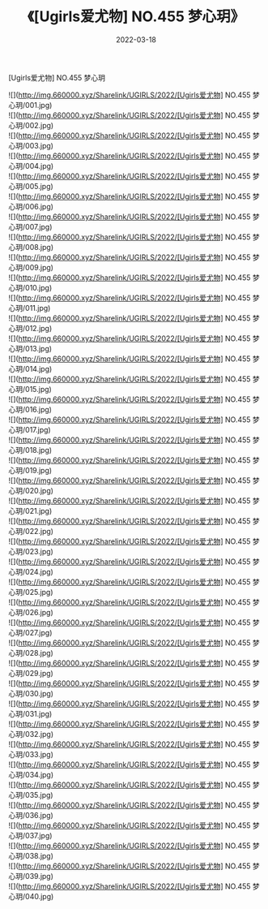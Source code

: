 ﻿---
layout: post
title:  《[Ugirls爱尤物] NO.455 梦心玥》
date:   2022-03-18
img: http://img.660000.xyz/Sharelink/UGIRLS/2022/[Ugirls爱尤物] NO.455 梦心玥/000.jpg
categories: [美女, 清纯, 唯美]
---

[Ugirls爱尤物] NO.455 梦心玥

 ![](http://img.660000.xyz/Sharelink/UGIRLS/2022/[Ugirls爱尤物] NO.455 梦心玥/001.jpg) <br>![](http://img.660000.xyz/Sharelink/UGIRLS/2022/[Ugirls爱尤物] NO.455 梦心玥/002.jpg) <br>![](http://img.660000.xyz/Sharelink/UGIRLS/2022/[Ugirls爱尤物] NO.455 梦心玥/003.jpg) <br>![](http://img.660000.xyz/Sharelink/UGIRLS/2022/[Ugirls爱尤物] NO.455 梦心玥/004.jpg) <br>![](http://img.660000.xyz/Sharelink/UGIRLS/2022/[Ugirls爱尤物] NO.455 梦心玥/005.jpg) <br>![](http://img.660000.xyz/Sharelink/UGIRLS/2022/[Ugirls爱尤物] NO.455 梦心玥/006.jpg) <br>![](http://img.660000.xyz/Sharelink/UGIRLS/2022/[Ugirls爱尤物] NO.455 梦心玥/007.jpg) <br>![](http://img.660000.xyz/Sharelink/UGIRLS/2022/[Ugirls爱尤物] NO.455 梦心玥/008.jpg) <br>![](http://img.660000.xyz/Sharelink/UGIRLS/2022/[Ugirls爱尤物] NO.455 梦心玥/009.jpg) <br>![](http://img.660000.xyz/Sharelink/UGIRLS/2022/[Ugirls爱尤物] NO.455 梦心玥/010.jpg) <br>![](http://img.660000.xyz/Sharelink/UGIRLS/2022/[Ugirls爱尤物] NO.455 梦心玥/011.jpg) <br>![](http://img.660000.xyz/Sharelink/UGIRLS/2022/[Ugirls爱尤物] NO.455 梦心玥/012.jpg) <br>![](http://img.660000.xyz/Sharelink/UGIRLS/2022/[Ugirls爱尤物] NO.455 梦心玥/013.jpg) <br>![](http://img.660000.xyz/Sharelink/UGIRLS/2022/[Ugirls爱尤物] NO.455 梦心玥/014.jpg) <br>![](http://img.660000.xyz/Sharelink/UGIRLS/2022/[Ugirls爱尤物] NO.455 梦心玥/015.jpg) <br>![](http://img.660000.xyz/Sharelink/UGIRLS/2022/[Ugirls爱尤物] NO.455 梦心玥/016.jpg) <br>![](http://img.660000.xyz/Sharelink/UGIRLS/2022/[Ugirls爱尤物] NO.455 梦心玥/017.jpg) <br>![](http://img.660000.xyz/Sharelink/UGIRLS/2022/[Ugirls爱尤物] NO.455 梦心玥/018.jpg) <br>![](http://img.660000.xyz/Sharelink/UGIRLS/2022/[Ugirls爱尤物] NO.455 梦心玥/019.jpg) <br>![](http://img.660000.xyz/Sharelink/UGIRLS/2022/[Ugirls爱尤物] NO.455 梦心玥/020.jpg) <br>![](http://img.660000.xyz/Sharelink/UGIRLS/2022/[Ugirls爱尤物] NO.455 梦心玥/021.jpg) <br>![](http://img.660000.xyz/Sharelink/UGIRLS/2022/[Ugirls爱尤物] NO.455 梦心玥/022.jpg) <br>![](http://img.660000.xyz/Sharelink/UGIRLS/2022/[Ugirls爱尤物] NO.455 梦心玥/023.jpg) <br>![](http://img.660000.xyz/Sharelink/UGIRLS/2022/[Ugirls爱尤物] NO.455 梦心玥/024.jpg) <br>![](http://img.660000.xyz/Sharelink/UGIRLS/2022/[Ugirls爱尤物] NO.455 梦心玥/025.jpg) <br>![](http://img.660000.xyz/Sharelink/UGIRLS/2022/[Ugirls爱尤物] NO.455 梦心玥/026.jpg) <br>![](http://img.660000.xyz/Sharelink/UGIRLS/2022/[Ugirls爱尤物] NO.455 梦心玥/027.jpg) <br>![](http://img.660000.xyz/Sharelink/UGIRLS/2022/[Ugirls爱尤物] NO.455 梦心玥/028.jpg) <br>![](http://img.660000.xyz/Sharelink/UGIRLS/2022/[Ugirls爱尤物] NO.455 梦心玥/029.jpg) <br>![](http://img.660000.xyz/Sharelink/UGIRLS/2022/[Ugirls爱尤物] NO.455 梦心玥/030.jpg) <br>![](http://img.660000.xyz/Sharelink/UGIRLS/2022/[Ugirls爱尤物] NO.455 梦心玥/031.jpg) <br>![](http://img.660000.xyz/Sharelink/UGIRLS/2022/[Ugirls爱尤物] NO.455 梦心玥/032.jpg) <br>![](http://img.660000.xyz/Sharelink/UGIRLS/2022/[Ugirls爱尤物] NO.455 梦心玥/033.jpg) <br>![](http://img.660000.xyz/Sharelink/UGIRLS/2022/[Ugirls爱尤物] NO.455 梦心玥/034.jpg) <br>![](http://img.660000.xyz/Sharelink/UGIRLS/2022/[Ugirls爱尤物] NO.455 梦心玥/035.jpg) <br>![](http://img.660000.xyz/Sharelink/UGIRLS/2022/[Ugirls爱尤物] NO.455 梦心玥/036.jpg) <br>![](http://img.660000.xyz/Sharelink/UGIRLS/2022/[Ugirls爱尤物] NO.455 梦心玥/037.jpg) <br>![](http://img.660000.xyz/Sharelink/UGIRLS/2022/[Ugirls爱尤物] NO.455 梦心玥/038.jpg) <br>![](http://img.660000.xyz/Sharelink/UGIRLS/2022/[Ugirls爱尤物] NO.455 梦心玥/039.jpg) <br>![](http://img.660000.xyz/Sharelink/UGIRLS/2022/[Ugirls爱尤物] NO.455 梦心玥/040.jpg) <br>